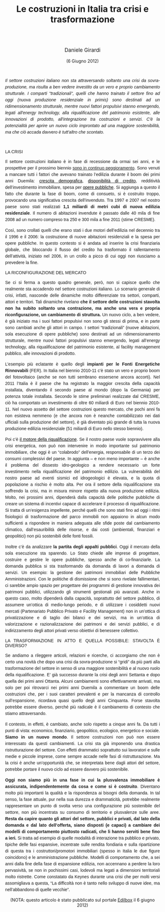 <header class="entry-header">
<tr style="height: 21px;">
<td style="width: 7.93057%; height: 40px;"></td>
<td style="width: 83.6431%; height: 40px;"><header class="entry-header">
<h1 class="entry-title" style="text-align: justify;"></h1>
<h1 class="entry-title">Le costruzioni in Italia tra crisi e trasformazione</h1>
</header>
<div class="entry-content">
<div class="page" title="Page 1">
<div class="layoutArea">
<div class="column">
<div class="page" title="Page 1">
<div class="layoutArea">
<div class="column">
<div class="page" title="Page 2">
<div class="layoutArea">
<div class="column">
<div class="page" title="Page 2">
<div class="layoutArea">
<div class="column">
<div class="page" title="Page 2">
<div class="layoutArea">
<div class="column">
<div class="page" title="Page 2">
<div class="layoutArea">
<div class="column">
<div class="page" title="Page 3">
<div class="page" title="Page 3">
<div class="layoutArea">
<div class="column">
<div class="page" title="Page 3">
<div class="layoutArea">
<div class="column">
<span style="font-size: larger;">
<p>Daniele Girardi</p>
  </span>
<p>(6 Giugno 2012)</p>

<p> </p>

<p style="text-align: justify;"><span style="font-size: 14px;"><span style="line-height: 1.5; font-family: arial, helvetica, sans-serif;"><em>Il settore costruzioni italiano non sta attraversando soltanto una crisi da sovra-produzione, ma risulta a ben vedere investito da un vero e proprio cambiamento strutturale. I comparti "tradizionali", quelli che hanno trainato il settore fino ad oggi (nuova produzione residenziale in primis) sono destinati ad un ridimensionamento strutturale, mentre nuovi fattori propulsivi stanno emergendo, legati all'energy technology, alla riqualificazione del patrimonio esistente, alle innovazioni di prodotto, all'integrazione tra costruzioni e servizi. C'è la potenzialità per aprire un nuovo ciclo improntato ad una maggiore sostenibilità, ma che ciò accada davvero è tutt'altro che scontato.</em></span></span></p>
&nbsp;
<p style="text-align: justify;"><span style="font-size: 14px;"><span style="font-family: arial, helvetica, sans-serif;">LA CRISI</span></span></p>
<p style="text-align: justify;"><span style="font-size: 14px; line-height: 1.5;"><span style="font-family: arial, helvetica, sans-serif;">Il settore costruzioni italiano è in fase di recessione da ormai sei anni, e le prospettive per il prossimo biennio <a title="Mercato immobiliare 2012: la crisi continua" href="http://www.edilbox.it/mercato-edilizia/60/mercato-immobiliare-2012-la-crisi-continua.aspx" target="_blank">sono in continuo peggioramento</a>. Sono venuti a mancare tutti i fattori che avevano trainato l’edilizia durante il boom dei primi anni Duemila: <a href="http://www.edilbox.it/mercato-edilizia/7/fenomeni-demografici-e-dinamiche-di-mercato-tra-vecchio-e-nuovo-ciclo.aspx" target="_blank"><span style="color: black;"><span style="font-weight: normal;">crescita demografica</span></span></a>, <a href="http://www.edilbox.it/mercato-edilizia/54/i-mutui-casa-46-nel-2012.aspx" target="_blank"><span style="color: black;"><span style="font-weight: normal;">disponibilità di credito</span></span></a>, redditività dell’investimento immobiliare, spesa per <a href="http://www.edilbox.it/mercato-edilizia/24/2002-2011-la-trasformazione-del-mercato-delle-opere-pubbliche-e-laffermazione-del-ppp.aspx" target="_blank"><span style="color: black;"><span style="font-weight: normal;">opere pubbliche</span></span></a>. Si aggiunga a questo il fatto che durante la fase di boom, come di consueto, si è costruito troppo, provocando una significativa crescita dell’invenduto. Tra 1997 e 2007 nel nostro paese sono stati realizzati <strong>1,1 miliardi di metri cubi di nuova edilizia residenziale</strong>. Il numero di abitazioni invendute è passato dalle 40 mila di fine 2008 ad un numero compreso tra 250 e 300 mila a fine 2011 (stime CRESME).</span></span></p>
<p style="text-align: justify;"><span style="font-size: 14px; line-height: 1.5;"><span style="font-family: arial, helvetica, sans-serif;">Così, sono crollati quelli che erano stati i due motori dell’edilizia nel decennio tra il 1996 e il 2006: la costruzione di nuove abitazioni residenziali e la spesa per opere pubbliche. In questo contesto si è andata ad inserire la crisi finanziaria globale, che bloccando il flusso del credito ha trasformato il rallentamento dell’attività, iniziato nel 2006, in un crollo a picco di cui oggi non riusciamo a prevedere la fine.</span></span></p>
<p style="text-align: justify;"><span style="font-size: 14px;"><span style="font-family: arial, helvetica, sans-serif;">LA RICONFIGURAZIONE DEL MERCATO</span></span></p>
<p style="text-align: justify;"><span style="font-size: 14px; line-height: 1.5;"><span style="font-family: arial, helvetica, sans-serif;">Se ci si ferma a questo quadro generale, però, non si capisce quello che realmente sta accadendo nel settore costruzioni italiano. Lo scenario generale di crisi, infatti, nasconde delle dinamiche molto differenziate tra settori, comparti, attori e territori. Tali dinamiche rivelano <strong>che il settore delle costruzioni stavolta non ha subito soltanto una contrazione, ma anche una vera e propria riconfigurazione, un cambiamento di struttura. </strong>Un nuovo ciclo, a ben vedere, è già iniziato ma i suoi fattori propulsivi non sono gli stessi di prima, e in parte sono cambiati anche gli attori in campo. I settori “tradizionali” (nuove abitazioni, sola esecuzione di opere pubbliche) sono destinati ad un ridimensionamento strutturale, mentre nuovi fattori propulsivi stanno emergendo, legati all’energy technology, alla riqualificazione del patrimonio esistente, al facility management pubblico, alle innovazioni di prodotto.</span></span></p>
<p style="text-align: justify;"><span style="font-size: 14px; line-height: 1.5;"><span style="font-family: arial, helvetica, sans-serif;">L’esempio più eclatante è quello degli <strong>impianti per le Fonti Energetiche Rinnovabili</strong> (FER). In Italia nel biennio 2010-11 c’è stato un vero e proprio boom del fotovoltaico (anche se non tutti sembrano essersene ancora accorti). Nel 2011 l’Italia è il paese che ha registrato la maggior crescita della capacità installata, diventando il secondo paese al mondo (dopo la Germania) per potenza totale installata. Secondo le stime preliminari realizzate dal CRESME, ciò ha comportato un investimento di oltre 60 miliardi di Euro nel biennio 2010-11. Nel nuovo assetto del settore costruzioni questo mercato, che pochi anni fa non esisteva nemmeno (e che ancora non è neanche contabilizzato nei dati ufficiali sulla produzione del settore), è già diventato più grande di tutta la nuova produzione edilizia residenziale (51 miliardi di Euro nello stesso biennio).</span></span></p>
<p style="text-align: justify;"><span style="font-size: 14px; line-height: 1.5;"><span style="font-family: arial, helvetica, sans-serif;">Poi c’è <a href="http://www.edilbox.it/mercato-edilizia/59/mercato-delle-costruzioni-dall-espansione-alla-riqualificazione-dell-esistente.aspx" target="_blank"><strong><span style="color: black;"><span style="font-weight: normal;">il motore della riqualificazione</span></span></strong></a>. Se il nostro paese vuole sopravvivere alla crisi energetica, non può non intervenire in modo importante sul patrimonio immobiliare, che oggi è un “colabrodo” dell’energia, responsabile di un terzo dei consumi complessivi del paese. In aggiunta – e non meno importante – è anche il problema del dissesto idro-geologico a rendere necessario un forte investimento nella riqualificazione del patrimonio edilizio. La vulnerabilità del nostro paese ad eventi sismici ed idrogeologici è elevata, e la quota di popolazione a rischio è molto alta. Per ora il settore della riqualificazione sta soffrendo la crisi, ma in misura minore rispetto alla nuova produzione edilizia. Molto, nei prossimi anni, dipenderà dalla capacità delle politiche pubbliche di creare un sistema di incentivi capace di accelerare il processo di riqualificazione. Si tratta di un’esigenza impellente, perché quelli che sono stati fino ad oggi i ritmi fisiologici di trasformazione del parco immobili non appaiono in alcun modo sufficienti a rispondere in maniera adeguata alle sfide poste dal cambiamento climatico, dall’esauribilità delle risorse, e dai costi (ambientali, finanziari e geopolitici) non più sostenibili delle fonti fossili.</span></span></p>
<p style="text-align: justify;"><span style="font-size: 14px; line-height: 1.5;"><span style="font-family: arial, helvetica, sans-serif;">Inoltre c’è da analizzare<strong> la partita degli appalti pubblici</strong>. Oggi il mercato della sola esecuzione sta sparendo. Lo Stato chiede alle imprese di progettare, costruire e gestire le opere pubbliche, spesso anche di co-finanziarle. La domanda pubblica si sta trasformando da domanda di lavori a domanda di servizi. Un esempio: la gestione dei patrimoni immobiliari delle Pubbliche Amministrazioni. Con le politiche di dismissione che si sono rivelate fallimentari, ci sarebbe ampio spazio per progettare dei programmi di gestione innovativa dei patrimoni pubblici, utilizzando gli strumenti gestionali più avanzati. Anche in questo caso, molto dipenderà dalla capacità, soprattutto del settore pubblico, di assumere un’ottica di medio-lungo periodo, e di utilizzare i cosiddetti nuovi mercati (Partenariato Pubblico Privato e Facility Management) non in un’ottica di privatizzazione e di taglio dei bilanci e dei servizi, ma in un’ottica di valorizzazione e razionalizzazione dei patrimoni e dei servizi pubblici, e di indirizzamento degli attori privati verso obiettivi di benessere collettivo.</span></span></p>
<p style="text-align: justify;"><span style="font-size: 14px;"><span style="font-family: arial, helvetica, sans-serif;">LA TRASFORMAZIONE IN ATTO E QUELLA POSSIBILE: STAVOLTA È DIVERSO?</span></span></p>
<p style="text-align: justify;"><span style="font-size: 14px; line-height: 1.5;"><span style="font-family: arial, helvetica, sans-serif;">Se andiamo a rileggere articoli, relazioni e ricerche, ci accorgiamo che non è certo una novità che dopo una crisi da sovra-produzione si “gridi” da più parti alla trasformazione del settore in senso di una maggiore sostenibilità e al nuovo ruolo della riqualificazione. E’ già successo durante la crisi degli anni Settanta e dopo quella dei primi anni Ottanta. Alcuni cambiamenti sono effettivamente arrivati, ma solo per poi ritrovarci nei primi anni Duemila a commentare un boom delle costruzioni che, per i suoi caratteri prevalenti e per la mancanza di controllo sull’espansione, ricordava quasi quello degli anni Cinquanta. Forse stavolta potrebbe essere diverso, perché più radicale è il cambiamento di contesto che stiamo attraversando.</span></span></p>
<p style="text-align: justify;"><span style="font-size: 14px; line-height: 1.5;"><span style="font-family: arial, helvetica, sans-serif;">Il contesto, in effetti, è cambiato, anche solo rispetto a cinque anni fa. Da tutti i punti di vista: economico, finanziario, geopolitico, ecologico, energetico e sociale. <strong>Siamo in un nuovo mondo</strong>. Il settore costruzioni non può non essere interessato da questi cambiamenti. La crisi sta già imponendo una drastica ristrutturazione del settore. Con effetti drammatici soprattutto sui lavoratori e sulle medie e piccole imprese, come sempre accade nelle fasi di ristrutturazione. Ma la crisi è anche un’opportunità che, se interpretata bene dagli attori del settore, potrebbe portare il nuovo ciclo ad essere davvero più sostenibile.</span></span></p>
<p style="text-align: justify;"><span style="font-size: 14px; line-height: 1.5;"><span style="font-family: arial, helvetica, sans-serif;"><strong>Oggi non siamo più in una fase in cui la plusvalenza immobiliare è assicurata, indipendentemente da cosa e come si è costruito</strong>. Diventano molto più importanti la qualità e la rispondenza ai bisogni della domanda. In tal senso, la fase attuale, pur nella sua durezza e drammaticità, potrebbe realmente rappresentare un punto di svolta verso una configurazione più sostenibile del settore, non più incentrata su consumo di territorio e plusvalenze sulle aree. <strong>Resta da capire quanto gli attori del settore, pubblici e privati, dal lato della domanda e dal lato dell’offerta, siano disposti (e capaci) a cambiare dei modelli di comportamento piuttosto radicati, che li hanno serviti bene fino a ieri.</strong> Si tratta ad esempio di quelle modalità di interazione tra pubblico e privato, tipiche delle fasi espansive, incentrate sulle rendita fondiaria e sulla ripartizione di questa tra i costruttori/promotori immobiliari (spesso in Italia le due figure coincidono) e le amministrazione pubbliche. Modelli di comportamento che, a sei anni dalla fine della fase di espansione edilizia, non accennano a perdere la loro pervasività, se non in pochissimi casi, lodevoli ma legati a dimensioni territoriali molto ristrette. Come constatato da Keynes durante una crisi che per molti versi assomigliava a questa, “La difficoltà non è tanto nello sviluppo di nuove idee, ma nell’abbandono di quelle vecchie”.</span></span></p>
(NOTA: questo articolo è stato pubblicato sul portale <a href="http://www.edilbox.it/mercato-edilizia/64/le-costruzioni-in-italia-tra-crisi-e-trasformazione.aspx" target="_blank">Edilbox</a> il 6 giugno 2012)
